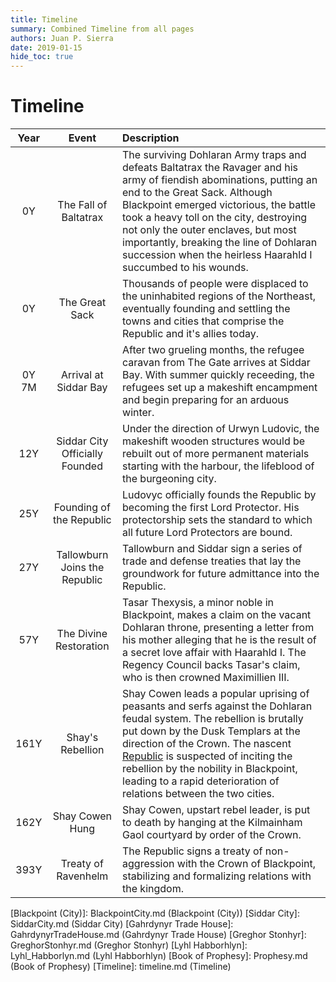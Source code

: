 ```yaml
---
title: Timeline
summary: Combined Timeline from all pages
authors: Juan P. Sierra
date: 2019-01-15
hide_toc: true
---
```


# Timeline


| Year | Event | Description |
|:----:|:-----:|:------------|
| 0Y | The Fall of Baltatrax | The surviving Dohlaran Army traps and defeats Baltatrax the Ravager and his army of fiendish abominations, putting an end to the Great Sack. Although Blackpoint emerged victorious, the battle took a heavy toll on the city, destroying not only the outer enclaves, but most importantly, breaking the line of Dohlaran succession when the heirless Haarahld I succumbed to his wounds. |
| 0Y | The Great Sack | Thousands of people were displaced to the uninhabited regions of the Northeast, eventually founding and settling the towns and cities that comprise the Republic and it's allies today. |
| 0Y 7M | Arrival at Siddar Bay | After two grueling months, the refugee caravan from The Gate arrives at Siddar Bay. With summer quickly receeding, the refugees set up a makeshift encampment and begin preparing for an arduous winter. |
| 12Y | Siddar City Officially Founded | Under the direction of Urwyn Ludovic, the makeshift wooden structures would be rebuilt out of more permanent materials starting with the harbour, the lifeblood of the burgeoning city. |
| 25Y | Founding of the Republic | Ludovyc officially founds the Republic by becoming the first Lord Protector. His protectorship sets the standard to which all future Lord Protectors are bound. |
| 27Y | Tallowburn Joins the Republic | Tallowburn and Siddar sign a series of trade and defense treaties that lay the groundwork for future admittance into the Republic. |
| 57Y | The Divine Restoration | Tasar Thexysis, a minor noble in Blackpoint, makes a claim on the vacant Dohlaran throne, presenting a letter from his mother alleging that he is the result of a secret love affair with Haarahld I. The Regency Council backs Tasar's claim, who is then crowned Maximillien III. |
| 161Y | Shay's Rebellion | Shay Cowen leads a popular uprising of peasants and serfs against the Dohlaran feudal system. The rebellion is brutally put down by the Dusk Templars at the direction of the Crown. The nascent [Republic][Republic of Siddarmark] is suspected of inciting the rebellion by the nobility in Blackpoint, leading to a rapid deterioration of relations between the two cities. |
| 162Y | Shay Cowen Hung | Shay Cowen, upstart rebel leader, is put to death by hanging at the Kilmainham Gaol courtyard by order of the Crown.  |
| 393Y | Treaty of Ravenhelm | The Republic signs a treaty of non-aggression with the Crown of Blackpoint, stabilizing and formalizing relations with the kingdom. |



[Kingdom of Dohlar]: Blackpoint.md (Kingdom of Dohlar)
[Republic of Siddarmark]: Republic.md (Republic of Siddarmark)
[Blackpoint (City)]: BlackpointCity.md (Blackpoint (City))
[Siddar City]: SiddarCity.md (Siddar City)
[Gahrdynyr Trade House]: GahrdynyrTradeHouse.md (Gahrdynyr Trade House)
[Greghor Stonhyr]: GreghorStonhyr.md (Greghor Stonhyr)
[Lyhl Habborhlyn]: Lyhl_Habborlyn.md (Lyhl Habborhlyn)
[Book of Prophesy]: Prophesy.md (Book of Prophesy)
[Timeline]: timeline.md (Timeline)